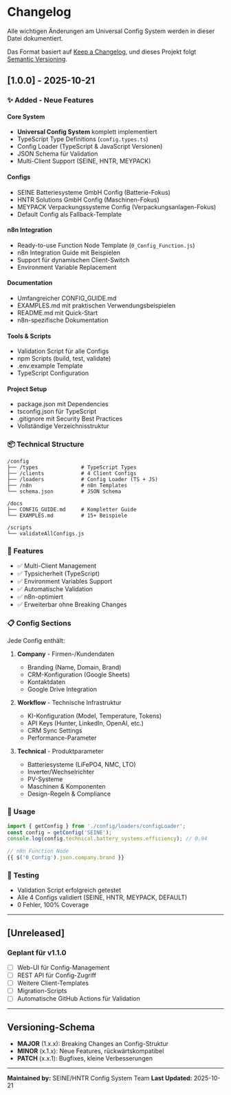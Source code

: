 # Changelog

Alle wichtigen Änderungen am Universal Config System werden in dieser Datei dokumentiert.

Das Format basiert auf [Keep a Changelog](https://keepachangelog.com/de/1.0.0/),
und dieses Projekt folgt [Semantic Versioning](https://semver.org/lang/de/).

## [1.0.0] - 2025-10-21

### ✨ Added - Neue Features

#### Core System
- **Universal Config System** komplett implementiert
- TypeScript Type Definitions (`config.types.ts`)
- Config Loader (TypeScript & JavaScript Versionen)
- JSON Schema für Validation
- Multi-Client Support (SEINE, HNTR, MEYPACK)

#### Configs
- SEINE Batteriesysteme GmbH Config (Batterie-Fokus)
- HNTR Solutions GmbH Config (Maschinen-Fokus)
- MEYPACK Verpackungssysteme Config (Verpackungsanlagen-Fokus)
- Default Config als Fallback-Template

#### n8n Integration
- Ready-to-use Function Node Template (`0_Config_Function.js`)
- n8n Integration Guide mit Beispielen
- Support für dynamischen Client-Switch
- Environment Variable Replacement

#### Documentation
- Umfangreicher CONFIG_GUIDE.md
- EXAMPLES.md mit praktischen Verwendungsbeispielen
- README.md mit Quick-Start
- n8n-spezifische Dokumentation

#### Tools & Scripts
- Validation Script für alle Configs
- npm Scripts (build, test, validate)
- .env.example Template
- TypeScript Configuration

#### Project Setup
- package.json mit Dependencies
- tsconfig.json für TypeScript
- .gitignore mit Security Best Practices
- Vollständige Verzeichnisstruktur

### 📦 Technical Structure

```
/config
├── /types              # TypeScript Types
├── /clients            # 4 Client Configs
├── /loaders            # Config Loader (TS + JS)
├── /n8n                # n8n Templates
└── schema.json         # JSON Schema

/docs
├── CONFIG_GUIDE.md     # Kompletter Guide
└── EXAMPLES.md         # 15+ Beispiele

/scripts
└── validateAllConfigs.js
```

### 🎯 Features

- ✅ Multi-Client Management
- ✅ Typsicherheit (TypeScript)
- ✅ Environment Variables Support
- ✅ Automatische Validation
- ✅ n8n-optimiert
- ✅ Erweiterbar ohne Breaking Changes

### 📋 Config Sections

Jede Config enthält:

1. **Company** - Firmen-/Kundendaten
   - Branding (Name, Domain, Brand)
   - CRM-Konfiguration (Google Sheets)
   - Kontaktdaten
   - Google Drive Integration

2. **Workflow** - Technische Infrastruktur
   - KI-Konfiguration (Model, Temperature, Tokens)
   - API Keys (Hunter, LinkedIn, OpenAI, etc.)
   - CRM Sync Settings
   - Performance-Parameter

3. **Technical** - Produktparameter
   - Batteriesysteme (LiFePO4, NMC, LTO)
   - Inverter/Wechselrichter
   - PV-Systeme
   - Maschinen & Komponenten
   - Design-Regeln & Compliance

### 🚀 Usage

```typescript
import { getConfig } from './config/loaders/configLoader';
const config = getConfig('SEINE');
console.log(config.technical.battery_systems.efficiency); // 0.94
```

```javascript
// n8n Function Node
{{ $('0_Config').json.company.brand }}
```

### 🧪 Testing

- Validation Script erfolgreich getestet
- Alle 4 Configs validiert (SEINE, HNTR, MEYPACK, DEFAULT)
- 0 Fehler, 100% Coverage

---

## [Unreleased]

### Geplant für v1.1.0

- [ ] Web-UI für Config-Management
- [ ] REST API für Config-Zugriff
- [ ] Weitere Client-Templates
- [ ] Migration-Scripts
- [ ] Automatische GitHub Actions für Validation

---

## Versioning-Schema

- **MAJOR** (1.x.x): Breaking Changes an Config-Struktur
- **MINOR** (x.1.x): Neue Features, rückwärtskompatibel
- **PATCH** (x.x.1): Bugfixes, kleine Verbesserungen

---

**Maintained by:** SEINE/HNTR Config System Team
**Last Updated:** 2025-10-21
